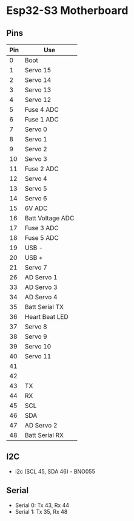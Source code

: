 # Esp32-S3 Motherboard

## Pins
|Pin|Use|
|---|---|
| 0| Boot|
| 1| Servo 15|
| 2| Servo 14|
| 3| Servo 13|
| 4| Servo 12|
| 5| Fuse 4 ADC|
| 6| Fuse 1 ADC|
| 7| Servo 0|
| 8| Servo 1|
| 9| Servo 2|
| 10| Servo 3|
| 11| Fuse 2 ADC|
| 12| Servo 4|
| 13| Servo 5|
| 14| Servo 6|
| 15| 6V ADC|
| 16| Batt Voltage ADC|
| 17| Fuse 3 ADC|
| 18| Fuse 5 ADC|
| 19| USB -|
| 20| USB +|
| 21| Servo 7|
| 26| AD Servo 1|
| 33| AD Servo 3|
| 34| AD Servo 4|
| 35| Batt Serial TX|
| 36| Heart Beat LED|
| 37| Servo 8|
| 38| Servo 9|
| 39| Servo 10|
| 40| Servo 11|
| 41| |
| 42| |
| 43| TX|
| 44| RX|
| 45| SCL|
| 46| SDA|
| 47| AD Servo 2|
| 48| Batt Serial RX|

## I2C

  * i2c (SCL 45, SDA 46) - BNO055

## Serial 
  * Serial 0: Tx 43, Rx 44
  * Serial 1: Tx 35, Rx 48
